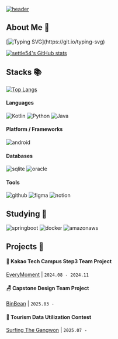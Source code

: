 [![header](https://capsule-render.vercel.app/api?type=waving&color=gradient&height=300&section=header&text=HELLO%20WORLD!&fontColor=ffffff)](https://github.com/kyechan99/capsule-render)

## About Me :book: 
[![Typing SVG](https://readme-typing-svg.demolab.com?font=Press+Start+2P&size=20&pause=1000&color=C5F7F1&center=true&vCenter=true&width=435&lines=I+am+settle54.)](https://git.io/typing-svg)

[![settle54's GitHub stats](https://github-readme-stats.vercel.app/api?username=settle54&count_private=true&custom_title=settle54's&nbsp;github&nbsp;&bg_color=30,7F7FD5,86A8E7,91eae4&title_color=fff&text_color=fff)](https://github.com/anuraghazra/github-readme-stats)

## Stacks 📚
[![Top Langs](https://github-readme-stats.vercel.app/api/top-langs/?username=settle54&layout=compact&custom_title=My&nbsp;Language&nbsp;&bg_color=30,91eae4,86A8E7&title_color=fff&text_color=fff)](https://github.com/anuraghazra/github-readme-stats)

#### Languages
![Kotlin](https://img.shields.io/badge/Kotlin-7F52FF?style=for-the-badge&logo=kotlin&logoColor=white)
![Python](https://img.shields.io/badge/Python-14354C?style=for-the-badge&logo=python&logoColor=white)
![Java](https://img.shields.io/badge/Java-ED8B00?style=for-the-badge&logo=openjdk&logoColor=white)

#### Platform / Frameworks
![android](https://img.shields.io/badge/Android-3DDC84?style=for-the-badge&logo=android&logoColor=white)

#### Databases
![sqlite](https://img.shields.io/badge/SQLite-07405E?style=for-the-badge&logo=sqlite&logoColor=white)
![oracle](https://img.shields.io/badge/Oracle-F80000?style=for-the-badge&logo=oracle&logoColor=black)

#### Tools
![github](https://img.shields.io/badge/GitHub-100000?style=for-the-badge&logo=github&logoColor=white)
![figma](https://img.shields.io/badge/Figma-F24E1E?style=for-the-badge&logo=figma&logoColor=white)
![notion](https://img.shields.io/badge/Notion-000000?style=for-the-badge&logo=notion&logoColor=white)

## Studying 📑
![springboot](https://img.shields.io/badge/SpringBoot-6DB33F?style=for-the-badge&logo=springboot&logoColor=white)
![docker](https://img.shields.io/badge/docker-2496ED?style=for-the-badge&logo=docker&logoColor=white)
![amazonaws](https://img.shields.io/badge/amazonaws-232F3E?style=for-the-badge&logo=amazonaws&logoColor=white)

## Projects 💾
#### 🍪 Kakao Tech Campus Step3 Team Project
[EveryMoment](https://github.com/settle54/EveryMoment) | `2024.08 - 2024.11`

#### 🪑 Capstone Design Team Project
[BinBean](https://github.com/settle54/BinBean_Android) | `2025.03 - `

#### 🌊 Tourism Data Utilization Contest
[Surfing The Gangwon](https://github.com/settle54/Surfing_the_Gangwon) | `2025.07 - `


